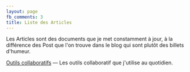 ```yaml
---
layout: page
fb_comments: 3
title: Liste des Articles
---
```


[//]: # "Comment never show"
<!--- Comment for HTML -->

Les Articles sont des documents que je met constamment à jour, à la différence des Post que l'on trouve dans le blog qui sont plutôt des billets d'humeur.

[Outils collaboratifs](/articles/outils_collaboratifs/) — Les outils collaboratif que j'utilise au quotidien.  
